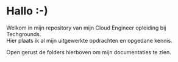 # Hallo :-)
Welkom in mijn repository van mijn Cloud Engineer opleiding bij Techgrounds.  
Hier plaats ik al mijn uitgewerkte opdrachten en opgedane kennis.

Open gerust de folders hierboven om mijn documentaties te zien.